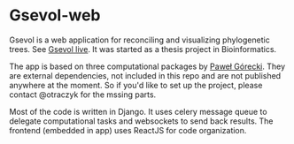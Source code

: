# Gsevol-web

Gsevol is a web application for reconciling and visualizing phylogenetic trees. See [Gsevol live](http://gsevol.azor.mimuw.edu.pl/).
It was started as a thesis project in Bioinformatics.

The app is based on three computational packages by [Paweł Górecki](http://www.mimuw.edu.pl/~gorecki/). They are external dependencies, not included in this repo and are not published anywhere at the moment. So if you'd like to set up the project, please contact @otraczyk for the mssing parts.

Most of the code is written in Django. It uses celery message queue to delegate computational tasks and websockets to send back results. The frontend (embedded in app) uses ReactJS for code organization.
